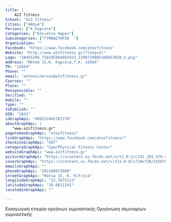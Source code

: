 ```yaml
---
title: |
    A2Z fitness
School: "A2Z fitness"
Cities: ["Αθήνα"]
Perioxi: ["Κ.Κηφισιά"]
Categories: ["Κλειστού Χώρου"]
Subcategories: ["ΓΥΜΝΑΣΤΗΡΙΟ  "]
Organization: ""
Facebook: "https://www.facebook.com/atozfitness"
Website: "http://www.a2zfitness.gr/?lang=el"
Logo: "10455298_718195984882923_1299729805186853020_n.png"
Address: "Μάτσα 15,Κ. Κηφισιά,Τ.Κ. 14564"
TK: "14564"
Phone: ""
email: "antoniszervas@a2zfitness.gr"
Courses: ""
Place: ""
Rensponsible: ""
Verified: ""
mobile: ""
type: ""
toPublish: ""
UID: "1043"
idGraphApi: "409152465787278"
aboutGraphApi: | 
   "www.a2zfitness.gr"
pagetokenGraphApi: "atozfitness"
linkGraphApi: "https://www.facebook.com/atozfitness/"
checkinsGraphApi: "507"
categoryGraphApi: "Gym/Physical Fitness Center"
websiteGraphApi: "www.a2zfitness.gr"
pictureGraphApi: "https://scontent.xx.fbcdn.net/v/t1.0-1/c241.103.478.478/s50x50/10455298_718195984882923_1299729805186853020_n.png?oh=1c80bb940d0465fdfc3b910fdd7084f3&amp;oe=5B3BA42F"
coverGraphApi: "https://scontent.xx.fbcdn.net/v/t31.0-8/s720x720/25587041_1564973110205202_1550907660331894529_o.jpg?oh=69fcc0b7546368eb377856519da960ab&amp;oe=5B4C7606"
emailsGraphApi: ""
phoneGraphApi: "302108072000"
streetGraphApi: "Matsa 15, K. Kifisia"
longitudeGraphApi: "23.7875123"
latitudeGraphApi: "38.0811341"
locatedinGraphApi: ""

---
```


Εισαγωγική εταιρία οργάνων γυμναστικής Οργάνωση σεμιναρίων γυμναστικής

